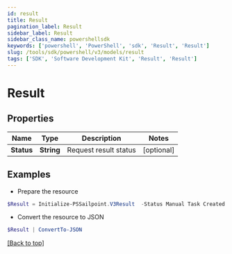```yaml
---
id: result
title: Result
pagination_label: Result
sidebar_label: Result
sidebar_class_name: powershellsdk
keywords: ['powershell', 'PowerShell', 'sdk', 'Result', 'Result'] 
slug: /tools/sdk/powershell/v3/models/result
tags: ['SDK', 'Software Development Kit', 'Result', 'Result']
---
```



# Result

## Properties

Name | Type | Description | Notes
------------ | ------------- | ------------- | -------------
**Status** | **String** | Request result status | [optional] 

## Examples

- Prepare the resource
```powershell
$Result = Initialize-PSSailpoint.V3Result  -Status Manual Task Created
```

- Convert the resource to JSON
```powershell
$Result | ConvertTo-JSON
```


[[Back to top]](#) 

